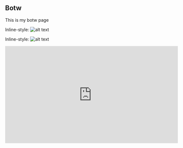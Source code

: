 ## Botw

This is my botw page

Inline-style: 
![alt text](https://coolguy4ever.github.io/img/lyonel-mask.jpg)


Inline-style: 
![alt text](https://coolguy4ever.github.io/img/blood-moon.jpg)




<iframe 
   width="560" height="315"
   src="https://youtu.be/L7-oySDTmy0" 
   frameborder="0" allow="accelerometer; autoplay; encrypted-media; gyroscope; picture-in-picture" allowfullscreen>
</iframe>


<div align="center">
  <a href="https://www.youtube.com/watch?v=6xKbAGoFKFA"></a>
</div>
